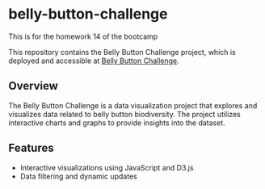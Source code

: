 # belly-button-challenge
This is for the homework 14 of the bootcamp

This repository contains the Belly Button Challenge project, which is deployed and accessible at [Belly Button Challenge](https://angelesvillagrana.github.io/belly-button-challenge/).

## Overview

The Belly Button Challenge is a data visualization project that explores and visualizes data related to belly button biodiversity. The project utilizes interactive charts and graphs to provide insights into the dataset.

## Features

- Interactive visualizations using JavaScript and D3.js
- Data filtering and dynamic updates

